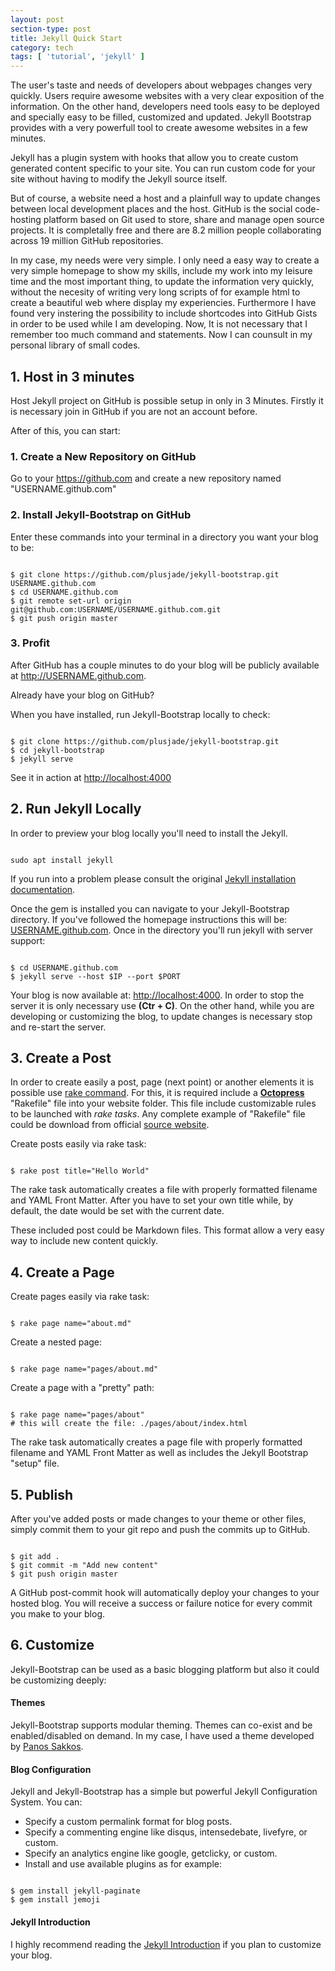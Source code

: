 ```yaml
---
layout: post
section-type: post
title: Jekyll Quick Start
category: tech
tags: [ 'tutorial', 'jekyll' ]
---
```


The user's taste and needs of developers about webpages changes very quickly. Users require awesome websites with a very clear exposition of the information. On the other hand, developers need tools easy to be deployed and specially easy to be filled, customized and updated. Jekyll Bootstrap provides with a very powerfull tool to create awesome websites in a few minutes. 

Jekyll has a plugin system with hooks that allow you to create custom generated content specific to your site. You can run custom code for your site without having to modify the Jekyll source itself.

But of course, a website need a host and a plainfull way to update changes between local development places and the host. GitHub is the social code-hosting platform based on Git used to store, share and manage open source projects. It is completally free and there are 8.2 million people collaborating across 19 million GitHub repositories. 

In my case, my needs were very simple. I only need a easy way to create a very simple homepage to show my skills, include my work into my leisure time and the most important thing, to update the information very quickly, without the necesity of writing very long scripts of for example html to create a beautiful web where display my experiencies. Furthermore I have found very instering the possibility to include shortcodes into GitHub Gists in order to be used while I am developing. Now, It is not necessary that I remember too much command and statements. Now I can counsult in my personal library of small codes.


## 1. Host in 3 minutes

Host Jekyll project on GitHub is possible setup in only in 3 Minutes. Firstly it is necessary join in GitHub if you are not an account before.

After of this, you can start:

### 1. Create a New Repository on GitHub

Go to your <a href="https://github.com" target="\_blank">https://github.com</a>
 and create a new repository named "USERNAME.github.com"

### 2. Install Jekyll-Bootstrap on GitHub

Enter these commands into your terminal in a directory you want your blog to be:

<pre><code data-trim class="bash">
$ git clone https://github.com/plusjade/jekyll-bootstrap.git USERNAME.github.com
$ cd USERNAME.github.com
$ git remote set-url origin git@github.com:USERNAME/USERNAME.github.com.git
$ git push origin master
</code></pre>

### 3. Profit

After GitHub has a couple minutes to do your blog will be publicly available at 
<a href="" target="\_blank">http://USERNAME.github.com</a>.

Already have your blog on GitHub?

When you have installed, run Jekyll-Bootstrap locally to check:

<pre><code data-trim class="bash">
$ git clone https://github.com/plusjade/jekyll-bootstrap.git
$ cd jekyll-bootstrap
$ jekyll serve
</code></pre>

See it in action at <a href="" target="\_blank">http://localhost:4000</a>


## 2. Run Jekyll Locally
In order to preview your blog locally you'll need to install the Jekyll. 

<pre><code data-trim class="bash">
sudo apt install jekyll
</code></pre>

If you run into a problem please consult the original <a href="http://jekyllrb.com/docs/installation/" target="\_blank">Jekyll installation documentation</a>.

Once the gem is installed you can navigate to your Jekyll-Bootstrap directory. If you've followed the homepage instructions this will be: <a href="" target="\_blank">USERNAME.github.com</a>. Once in the directory you'll run jekyll with server support:

<pre><code data-trim class="bash">
$ cd USERNAME.github.com 
$ jekyll serve --host $IP --port $PORT
</code></pre>

Your blog is now available at: <a href="" target="\_blank">http://localhost:4000</a>. In order to stop the server it is only necessary use **(Ctr + C)**. On the other hand, while you are developing or customizing the blog, to update changes is necessary stop and re-start the server.

## 3. Create a Post

In order to create easily  a post, page (next point) or another elements it is possible use <a href="http://octopress.org/docs/blogging/" target="\_blank">rake command</a>. For this, it is required include a <a href="http://octopress.org/" target="\_blank">**Octopress**</a> "Rakefile" file into your website folder. This file include customizable rules to be launched with *rake tasks*. Any complete example of "Rakefile" file could be download from official <a href="https://github.com/imathis/octopress" target="\_blank">source website</a>.

Create posts easily via rake task:

<pre><code data-trim class="bash">
$ rake post title="Hello World"
</code></pre>

The rake task automatically creates a file with properly formatted filename and YAML Front Matter. After you have to set your own title while, by default, the date would be set with the current date.

These included post could be Markdown files. This format allow a very easy way to include new content quickly.

## 4. Create a Page
Create pages easily via rake task:

<pre><code data-trim class="bash">
$ rake page name="about.md"
</code></pre>

Create a nested page:

<pre><code data-trim class="bash">
$ rake page name="pages/about.md"
</code></pre>

Create a page with a "pretty" path:

<pre><code data-trim class="bash">
$ rake page name="pages/about"
# this will create the file: ./pages/about/index.html
</code></pre>

The rake task automatically creates a page file with properly formatted filename and YAML Front Matter as well as includes the Jekyll Bootstrap "setup" file.

## 5. Publish
After you've added posts or made changes to your theme or other files, simply commit them to your git repo and push the commits up to GitHub.

<pre><code data-trim class="bash">
$ git add .
$ git commit -m "Add new content"
$ git push origin master
</code></pre>

A GitHub post-commit hook will automatically deploy your changes to your hosted blog. You will receive a success or failure notice for every commit you make to your blog.

## 6. Customize
Jekyll-Bootstrap can be used as a basic blogging platform but also it could be customizing deeply:

#### Themes

Jekyll-Bootstrap supports modular theming. Themes can co-exist and be enabled/disabled on demand. In my case, I have used a theme developed by  <a href="https://panossakkos.github.io/" target="\_blank">Panos Sakkos</a>.

#### Blog Configuration

Jekyll and Jekyll-Bootstrap has a simple but powerful Jekyll Configuration System. You can:

- Specify a custom permalink format for blog posts.
- Specify a commenting engine like disqus, intensedebate, livefyre, or custom.
- Specify an analytics engine like google, getclicky, or custom.
- Install and use available plugins as for example:

<pre><code data-trim class="bash">
$ gem install jekyll-paginate   
$ gem install jemoji
</code></pre>


#### Jekyll Introduction

I highly recommend reading the <a href="http://jekyllbootstrap.com/lessons/jekyll-introduction.html" target="\_blank">Jekyll Introduction</a> if you plan to customize your blog. 


